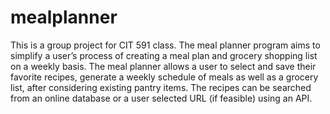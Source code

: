 # mealplanner
This is a group project for CIT 591 class. The meal planner program aims to simplify a user’s process of creating a meal plan and grocery shopping list on a weekly basis. The meal planner allows a user to select and save their favorite recipes, generate a weekly schedule of meals as well as a grocery list, after considering existing pantry items. The recipes can be searched from an online database or a user selected URL (if feasible) using an API.
